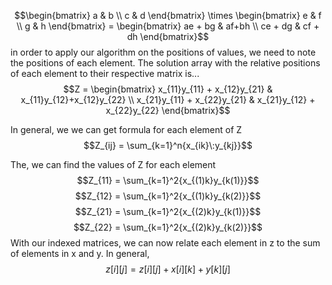 $$\begin{bmatrix}  
a & b \\  
c & d   
\end{bmatrix} \times \begin{bmatrix}  
e & f \\  
g & h   
\end{bmatrix} = \begin{bmatrix}  
ae + bg & af+bh \\  
ce + dg & cf + dh   
\end{bmatrix}$$
in order to apply our algorithm on the positions of values, we need to note the positions of each element. The solution array with the relative positions of each element to their respective matrix is...
$$Z = \begin{bmatrix}  
x_{11}y_{11} + x_{12}y_{21} & x_{11}y_{12}+x_{12}y_{22} \\  
x_{21}y_{11} + x_{22}y_{21} & x_{21}y_{12} + x_{22}y_{22}   
\end{bmatrix}$$

In general, we we can get formula for each element of Z
$$Z_{ij} = \sum_{k=1}^n{x_{ik}\:y_{kj}}$$

The, we can find the values of Z for each element 
$$Z_{11} = \sum_{k=1}^2{x_{(1)k}y_{k(1)}}$$
$$Z_{12} = \sum_{k=1}^2{x_{(1)k}y_{k(2)}}$$
$$Z_{21} = \sum_{k=1}^2{x_{(2)k}y_{k(1)}}$$
$$Z_{22} = \sum_{k=1}^2{x_{(2)k}y_{k(2)}}$$
With our indexed matrices, we can now relate each element in z to the sum of elements in x and y. In general, 
$$z[i][j]=z[i][j]+x[i][k]+y[k][j]$$